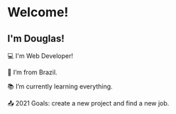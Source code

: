 # Welcome!

 

## I'm Douglas!

 

:computer: I'm Web Developer!

:house_with_garden: I’m from Brazil.

:books: I’m currently learning everything.

:outbox_tray: 2021 Goals: create a new project and find a new job.



